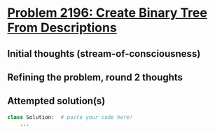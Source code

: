 # [Problem 2196: Create Binary Tree From Descriptions](https://leetcode.com/problems/create-binary-tree-from-descriptions/description/?envType=daily-question)

## Initial thoughts (stream-of-consciousness)

## Refining the problem, round 2 thoughts

## Attempted solution(s)
```python
class Solution:  # paste your code here!
    ...
```
